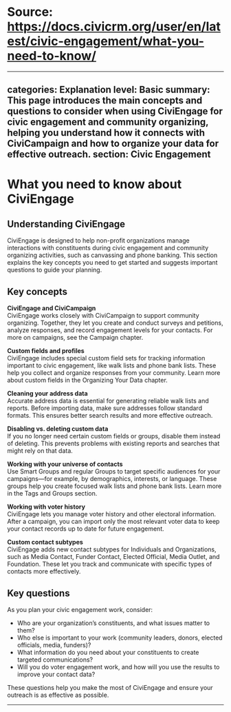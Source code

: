 # Source: https://docs.civicrm.org/user/en/latest/civic-engagement/what-you-need-to-know/

---
categories: Explanation
level: Basic
summary: This page introduces the main concepts and questions to consider when using CiviEngage for civic engagement and community organizing, helping you understand how it connects with CiviCampaign and how to organize your data for effective outreach.
section: Civic Engagement
---

# What you need to know about CiviEngage

## Understanding CiviEngage

CiviEngage is designed to help non-profit organizations manage interactions with constituents during civic engagement and community organizing activities, such as canvassing and phone banking. This section explains the key concepts you need to get started and suggests important questions to guide your planning.

## Key concepts

**CiviEngage and CiviCampaign**  
CiviEngage works closely with CiviCampaign to support community organizing. Together, they let you create and conduct surveys and petitions, analyze responses, and record engagement levels for your contacts. For more on campaigns, see the Campaign chapter.

**Custom fields and profiles**  
CiviEngage includes special custom field sets for tracking information important to civic engagement, like walk lists and phone bank lists. These help you collect and organize responses from your community. Learn more about custom fields in the Organizing Your Data chapter.

**Cleaning your address data**  
Accurate address data is essential for generating reliable walk lists and reports. Before importing data, make sure addresses follow standard formats. This ensures better search results and more effective outreach.

**Disabling vs. deleting custom data**  
If you no longer need certain custom fields or groups, disable them instead of deleting. This prevents problems with existing reports and searches that might rely on that data.

**Working with your universe of contacts**  
Use Smart Groups and regular Groups to target specific audiences for your campaigns—for example, by demographics, interests, or language. These groups help you create focused walk lists and phone bank lists. Learn more in the Tags and Groups section.

**Working with voter history**  
CiviEngage lets you manage voter history and other electoral information. After a campaign, you can import only the most relevant voter data to keep your contact records up to date for future engagement.

**Custom contact subtypes**  
CiviEngage adds new contact subtypes for Individuals and Organizations, such as Media Contact, Funder Contact, Elected Official, Media Outlet, and Foundation. These let you track and communicate with specific types of contacts more effectively.

## Key questions

As you plan your civic engagement work, consider:

- Who are your organization’s constituents, and what issues matter to them?
- Who else is important to your work (community leaders, donors, elected officials, media, funders)?
- What information do you need about your constituents to create targeted communications?
- Will you do voter engagement work, and how will you use the results to improve your contact data?

These questions help you make the most of CiviEngage and ensure your outreach is as effective as possible.

---